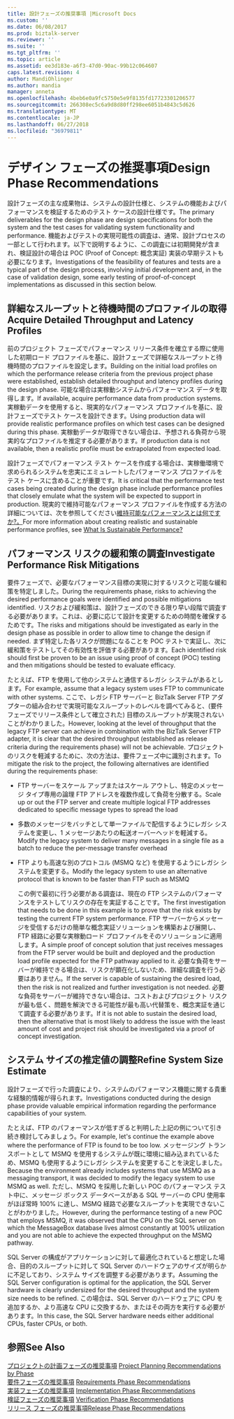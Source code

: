 ```yaml
---
title: 設計フェーズの推奨事項 |Microsoft Docs
ms.custom: ''
ms.date: 06/08/2017
ms.prod: biztalk-server
ms.reviewer: ''
ms.suite: ''
ms.tgt_pltfrm: ''
ms.topic: article
ms.assetid: ee3d183e-a6f3-47d0-90ac-99b12c064607
caps.latest.revision: 4
author: MandiOhlinger
ms.author: mandia
manager: anneta
ms.openlocfilehash: 4beb6e0a9fc5750e5e9f8135fd17723301206577
ms.sourcegitcommit: 266308ec5c6a9d8d80ff298ee6051b4843c5d626
ms.translationtype: MT
ms.contentlocale: ja-JP
ms.lasthandoff: 06/27/2018
ms.locfileid: "36979811"
---
```

# <a name="design-phase-recommendations"></a><span data-ttu-id="f167d-102">デザイン フェーズの推奨事項</span><span class="sxs-lookup"><span data-stu-id="f167d-102">Design Phase Recommendations</span></span>
<span data-ttu-id="f167d-103">設計フェーズの主な成果物は、システムの設計仕様と、システムの機能およびパフォーマンスを検証するためのテスト ケースの設計仕様です。</span><span class="sxs-lookup"><span data-stu-id="f167d-103">The primary deliverables for the design phase are design specifications for both the system and the test cases for validating system functionality and performance.</span></span> <span data-ttu-id="f167d-104">機能およびテストの実現可能性の調査は、通常、設計プロセスの一部として行われます。以下で説明するように、この調査には初期開発が含まれ、検証設計の場合は POC (Proof of Concept: 概念実証) 実装の早期テストも必要になります。</span><span class="sxs-lookup"><span data-stu-id="f167d-104">Investigations of the feasibility of features and tests are a typical part of the design process, involving initial development and, in the case of validation design, some early testing of proof-of-concept implementations as discussed in this section below.</span></span>  
  
## <a name="acquire-detailed-throughput-and-latency-profiles"></a><span data-ttu-id="f167d-105">詳細なスループットと待機時間のプロファイルの取得</span><span class="sxs-lookup"><span data-stu-id="f167d-105">Acquire Detailed Throughput and Latency Profiles</span></span>  
 <span data-ttu-id="f167d-106">前のプロジェクト フェーズでパフォーマンス リリース条件を確立する際に使用した初期ロード プロファイルを基に、設計フェーズで詳細なスループットと待機時間のプロファイルを設定します。</span><span class="sxs-lookup"><span data-stu-id="f167d-106">Building on the initial load profiles on which the performance release criteria from the previous project phase were established, establish detailed throughput and latency profiles during the design phase.</span></span> <span data-ttu-id="f167d-107">可能な場合は実稼動システムからパフォーマンス データを取得します。</span><span class="sxs-lookup"><span data-stu-id="f167d-107">If available, acquire performance data from production systems.</span></span> <span data-ttu-id="f167d-108">実稼動データを使用すると、現実的なパフォーマンス プロファイルを基に、設計フェーズでテスト ケースを設計できます。</span><span class="sxs-lookup"><span data-stu-id="f167d-108">Using production data will provide realistic performance profiles on which test cases can be designed during this phase.</span></span> <span data-ttu-id="f167d-109">実稼動データが取得できない場合は、予想される負荷から現実的なプロファイルを推定する必要があります。</span><span class="sxs-lookup"><span data-stu-id="f167d-109">If production data is not available, then a realistic profile must be extrapolated from expected load.</span></span>  
  
 <span data-ttu-id="f167d-110">設計フェーズでパフォーマンス テスト ケースを作成する場合は、実稼働環境で求められるシステムを忠実にエミュレートしたパフォーマンス プロファイルをテスト ケースに含めることが重要です。</span><span class="sxs-lookup"><span data-stu-id="f167d-110">It is critical that the performance test cases being created during the design phase include performance profiles that closely emulate what the system will be expected to support in production.</span></span> <span data-ttu-id="f167d-111">現実的で維持可能なパフォーマンス プロファイルを作成する方法の詳細については、次を参照してください[維持可能なパフォーマンスとは何ですか?。](../core/what-is-sustainable-performance.md)</span><span class="sxs-lookup"><span data-stu-id="f167d-111">For more information about creating realistic and sustainable performance profiles, see [What Is Sustainable Performance?](../core/what-is-sustainable-performance.md)</span></span>  
  
## <a name="investigate-performance-risk-mitigations"></a><span data-ttu-id="f167d-112">パフォーマンス リスクの緩和策の調査</span><span class="sxs-lookup"><span data-stu-id="f167d-112">Investigate Performance Risk Mitigations</span></span>  
 <span data-ttu-id="f167d-113">要件フェーズで、必要なパフォーマンス目標の実現に対するリスクと可能な緩和策を特定しました。</span><span class="sxs-lookup"><span data-stu-id="f167d-113">During the requirements phase, risks to achieving the desired performance goals were identified and possible mitigations identified.</span></span>  <span data-ttu-id="f167d-114">リスクおよび緩和策は、設計フェーズのできる限り早い段階で調査する必要があります。これは、必要に応じて設計を変更するための時間を確保するためです。</span><span class="sxs-lookup"><span data-stu-id="f167d-114">The risks and mitigations should be investigated as early in the design phase as possible in order to allow time to change the design if needed.</span></span> <span data-ttu-id="f167d-115">まず特定した各リスクが問題になることを POC テストで実証し、次に緩和策をテストしてその有効性を評価する必要があります。</span><span class="sxs-lookup"><span data-stu-id="f167d-115">Each identified risk should first be proven to be an issue using proof of concept (POC) testing and then mitigations should be tested to evaluate efficacy.</span></span>  
  
 <span data-ttu-id="f167d-116">たとえば、FTP を使用して他のシステムと通信するレガシ システムがあるとします。</span><span class="sxs-lookup"><span data-stu-id="f167d-116">For example, assume that a legacy system uses FTP to communicate with other systems.</span></span> <span data-ttu-id="f167d-117">ここで、レガシ FTP サーバーと BizTalk Server FTP アダプターの組み合わせで実現可能なスループットのレベルを調べてみると、(要件フェーズでリリース条件として確立された) 目標のスループットが実現されないことがわかりました。</span><span class="sxs-lookup"><span data-stu-id="f167d-117">However, looking at the level of throughput that the legacy FTP server can achieve in combination with the BizTalk Server FTP adapter, it is clear that the desired throughput (established as release criteria during the requirements phase) will not be achievable.</span></span> <span data-ttu-id="f167d-118">プロジェクトのリスクを軽減するために、次の方法は、要件フェーズ中に識別されます。</span><span class="sxs-lookup"><span data-stu-id="f167d-118">To mitigate the risk to the project, the following alternatives are identified during the requirements phase:</span></span>  
  
- <span data-ttu-id="f167d-119">FTP サーバーをスケール アップまたはスケール アウトし、特定のメッセージ タイプ専用の論理 FTP アドレスを複数作成して負荷を分散する。</span><span class="sxs-lookup"><span data-stu-id="f167d-119">Scale up or out the FTP server and create multiple logical FTP addresses dedicated to specific message types to spread the load</span></span>  
  
- <span data-ttu-id="f167d-120">多数のメッセージをバッチとして単一ファイルで配信するようにレガシ システムを変更し、1 メッセージあたりの転送オーバーヘッドを軽減する。</span><span class="sxs-lookup"><span data-stu-id="f167d-120">Modify the legacy system to deliver many messages in a single file as a batch to reduce the per-message transfer overhead</span></span>  
  
- <span data-ttu-id="f167d-121">FTP よりも高速な別のプロトコル (MSMQ など) を使用するようにレガシ システムを変更する。</span><span class="sxs-lookup"><span data-stu-id="f167d-121">Modify the legacy system to use an alternative protocol that is known to be faster than FTP such as MSMQ</span></span>  
  
  <span data-ttu-id="f167d-122">この例で最初に行う必要がある調査は、現在の FTP システムのパフォーマンスをテストしてリスクの存在を実証することです。</span><span class="sxs-lookup"><span data-stu-id="f167d-122">The first investigation that needs to be done in this example is to prove that the risk exists by testing the current FTP system performance.</span></span> <span data-ttu-id="f167d-123">FTP サーバーからメッセージを受信するだけの簡単な概念実証ソリューションを構築および展開し、FTP 経路に必要な実稼動ロード プロファイルをそのソリューションに適用します。</span><span class="sxs-lookup"><span data-stu-id="f167d-123">A simple proof of concept solution that just receives messages from the FTP server would be built and deployed and the production load profile expected for the FTP pathway applied to it.</span></span> <span data-ttu-id="f167d-124">必要な負荷をサーバーが維持できる場合は、リスクが顕在化しないため、詳細な調査を行う必要はありません。</span><span class="sxs-lookup"><span data-stu-id="f167d-124">If the server is capable of sustaining the desired load, then the risk is not realized and further investigation is not needed.</span></span> <span data-ttu-id="f167d-125">必要な負荷をサーバーが維持できない場合は、コストおよびプロジェクト リスクが最も低く、問題を解決できる可能性が最も高い代替策を、概念実証を通じて調査する必要があります。</span><span class="sxs-lookup"><span data-stu-id="f167d-125">If it is not able to sustain the desired load, then the alternative that is most likely to address the issue with the least amount of cost and project risk should be investigated via a proof of concept investigation.</span></span>  
  
## <a name="refine-system-size-estimate"></a><span data-ttu-id="f167d-126">システム サイズの推定値の調整</span><span class="sxs-lookup"><span data-stu-id="f167d-126">Refine System Size Estimate</span></span>  
 <span data-ttu-id="f167d-127">設計フェーズで行った調査により、システムのパフォーマンス機能に関する貴重な経験的情報が得られます。</span><span class="sxs-lookup"><span data-stu-id="f167d-127">Investigations conducted during the design phase provide valuable empirical information regarding the performance capabilities of your system.</span></span>  
  
 <span data-ttu-id="f167d-128">たとえば、FTP のパフォーマンスが低すぎると判明した上記の例について引き続き検討してみましょう。</span><span class="sxs-lookup"><span data-stu-id="f167d-128">For example, let's continue the example above where the performance of FTP is found to be too low.</span></span> <span data-ttu-id="f167d-129">メッセージング トランスポートとして MSMQ を使用するシステムが既に環境に組み込まれているため、MSMQ も使用するようにレガシ システムを変更することを決定しました。</span><span class="sxs-lookup"><span data-stu-id="f167d-129">Because the environment already includes systems that use MSMQ as a messaging transport, it was decided to modify the legacy system to use MSMQ as well.</span></span> <span data-ttu-id="f167d-130">ただし、MSMQ を採用した新しい POC のパフォーマンス テスト中に、メッセージ ボックス データベースがある SQL サーバーの CPU 使用率がほぼ常時 100% に達し、MSMQ 経路で必要なスループットを実現できないことがわかりました。</span><span class="sxs-lookup"><span data-stu-id="f167d-130">However, during the performance testing of a new POC that employs MSMQ, it was observed that the CPU on the SQL server on which the MessageBox database lives almost constantly at 100% utilization and you are not able to achieve the expected throughput on the MSMQ pathway.</span></span>  
  
 <span data-ttu-id="f167d-131">SQL Server の構成がアプリケーションに対して最適化されていると想定した場合、目的のスループットに対して SQL Server のハードウェアのサイズが明らかに不足しており、システム サイズを調整する必要があります。</span><span class="sxs-lookup"><span data-stu-id="f167d-131">Assuming the SQL Server configuration is optimal for the application, the SQL Server hardware is clearly undersized for the desired throughput and the system size needs to be refined.</span></span> <span data-ttu-id="f167d-132">この場合は、SQL Server のハードウェアに CPU を追加するか、より高速な CPU に交換するか、またはその両方を実行する必要があります。</span><span class="sxs-lookup"><span data-stu-id="f167d-132">In this case, the SQL Server hardware needs either additional CPUs, faster CPUs, or both.</span></span>  
  
## <a name="see-also"></a><span data-ttu-id="f167d-133">参照</span><span class="sxs-lookup"><span data-stu-id="f167d-133">See Also</span></span>  
 <span data-ttu-id="f167d-134">[プロジェクトの計画フェーズの推奨事項](../core/project-planning-recommendations-by-phase.md) </span><span class="sxs-lookup"><span data-stu-id="f167d-134">[Project Planning Recommendations by Phase](../core/project-planning-recommendations-by-phase.md) </span></span>  
 <span data-ttu-id="f167d-135">[要件フェーズの推奨事項](../core/requirements-phase-recommendations.md) </span><span class="sxs-lookup"><span data-stu-id="f167d-135">[Requirements Phase Recommendations](../core/requirements-phase-recommendations.md) </span></span>  
 <span data-ttu-id="f167d-136">[実装フェーズの推奨事項](../core/implementation-phase-recommendations.md) </span><span class="sxs-lookup"><span data-stu-id="f167d-136">[Implementation Phase Recommendations](../core/implementation-phase-recommendations.md) </span></span>  
 <span data-ttu-id="f167d-137">[検証フェーズの推奨事項](../core/verification-phase-recommendations.md) </span><span class="sxs-lookup"><span data-stu-id="f167d-137">[Verification Phase Recommendations](../core/verification-phase-recommendations.md) </span></span>  
 [<span data-ttu-id="f167d-138">リリース フェーズの推奨事項</span><span class="sxs-lookup"><span data-stu-id="f167d-138">Release Phase Recommendations</span></span>](../core/release-phase-recommendations.md)